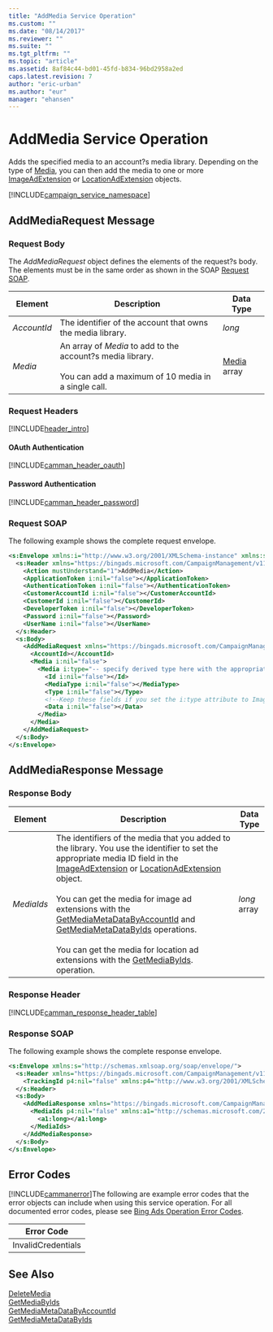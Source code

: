 ```yaml
---
title: "AddMedia Service Operation"
ms.custom: ""
ms.date: "08/14/2017"
ms.reviewer: ""
ms.suite: ""
ms.tgt_pltfrm: ""
ms.topic: "article"
ms.assetid: 8af84c44-bd01-45fd-b834-96bd2958a2ed
caps.latest.revision: 7
author: "eric-urban"
ms.author: "eur"
manager: "ehansen"
---
```

# AddMedia Service Operation
Adds the specified media to an account?s media library. Depending on the type of [Media](../campaign-api/media-data-object.md), you can then add the media to one or more [ImageAdExtension](../campaign-api/imageadextension-data-object.md) or [LocationAdExtension](../campaign-api/locationadextension-data-object.md) objects.

[!INCLUDE[campaign_service_namespace](../campaign-api/includes/campaign-service-namespace.md)]

## <a name="request"></a>AddMediaRequest Message

### Request Body
The *AddMediaRequest* object defines the elements of the request?s body. The elements must be in the same order as shown in the SOAP [Request SOAP](#request_soap).

|Element|Description|Data Type|
|-----------|---------------|-------------|
|*AccountId*|The identifier of the account that owns the media library.|*long*|
|*Media*|An array of *Media* to add to the account?s media library.<br /><br />You can add a maximum of 10 media in a single call.|[Media](../campaign-api/media-data-object.md) array|

### Request Headers
[!INCLUDE[header_intro](../campaign-api/includes/header-intro.md)]
#### OAuth Authentication
[!INCLUDE[camman_header_oauth](../campaign-api/includes/camman-header-oauth.md)]
#### Password Authentication
[!INCLUDE[camman_header_password](../campaign-api/includes/camman-header-password.md)]
### <a name="request_soap"></a>Request SOAP
The following example shows the complete request envelope.

```xml
<s:Envelope xmlns:i="http://www.w3.org/2001/XMLSchema-instance" xmlns:s="http://schemas.xmlsoap.org/soap/envelope/">
  <s:Header xmlns="https://bingads.microsoft.com/CampaignManagement/v11">
    <Action mustUnderstand="1">AddMedia</Action>
    <ApplicationToken i:nil="false"></ApplicationToken>
    <AuthenticationToken i:nil="false"></AuthenticationToken>
    <CustomerAccountId i:nil="false"></CustomerAccountId>
    <CustomerId i:nil="false"></CustomerId>
    <DeveloperToken i:nil="false"></DeveloperToken>
    <Password i:nil="false"></Password>
    <UserName i:nil="false"></UserName>
  </s:Header>
  <s:Body>
    <AddMediaRequest xmlns="https://bingads.microsoft.com/CampaignManagement/v11">
      <AccountId></AccountId>
      <Media i:nil="false">
        <Media i:type="-- specify derived type here with the appropriate prefix --">
          <Id i:nil="false"></Id>
          <MediaType i:nil="false"></MediaType>
          <Type i:nil="false"></Type>
          <!--Keep these fields if you set the i:type attribute to Image-->
          <Data i:nil="false"></Data>
        </Media>
      </Media>
    </AddMediaRequest>
  </s:Body>
</s:Envelope>
```

## <a name="response"></a>AddMediaResponse Message

### <a name="Body_Elements"></a>Response Body

|Element|Description|Data Type|
|-----------|---------------|-------------|
|*MediaIds*|The identifiers of the media that you added to the library. You use the identifier to set the appropriate media ID field in the [ImageAdExtension](../campaign-api/imageadextension-data-object.md) or [LocationAdExtension](../campaign-api/locationadextension-data-object.md) object.<br /><br />You can get the media for image ad extensions with the [GetMediaMetaDataByAccountId](../campaign-api/getmediametadatabyaccountid-service-operation.md) and [GetMediaMetaDataByIds](../campaign-api/getmediametadatabyids-service-operation.md) operations.<br /><br />You can get the media for location ad extensions with the [GetMediaByIds](../campaign-api/getmediabyids-service-operation.md). operation.|*long* array|

### <a name="Header_Elements"></a>Response Header
[!INCLUDE[camman_response_header_table](../campaign-api/includes/camman-response-header-table.md)]
### Response SOAP
The following example shows the complete response envelope.

```xml
<s:Envelope xmlns:s="http://schemas.xmlsoap.org/soap/envelope/">
  <s:Header xmlns="https://bingads.microsoft.com/CampaignManagement/v11">
    <TrackingId p4:nil="false" xmlns:p4="http://www.w3.org/2001/XMLSchema-instance"></TrackingId>
  </s:Header>
  <s:Body>
    <AddMediaResponse xmlns="https://bingads.microsoft.com/CampaignManagement/v11">
      <MediaIds p4:nil="false" xmlns:a1="http://schemas.microsoft.com/2003/10/Serialization/Arrays" xmlns:p4="http://www.w3.org/2001/XMLSchema-instance">
        <a1:long></a1:long>
      </MediaIds>
    </AddMediaResponse>
  </s:Body>
</s:Envelope>
```

## <a name="errors"></a>Error Codes
[!INCLUDE[cammanerror](../campaign-api/includes/cammanerror.md)]The following are example  error codes that the error objects can include when using this service operation. For all documented error codes, please see [Bing Ads Operation Error Codes](http://go.microsoft.com/fwlink/?LinkId=511884).

|Error Code|
|--------------|
|InvalidCredentials|

## See Also
[DeleteMedia](../campaign-api/deletemedia-service-operation.md)  
[GetMediaByIds](../campaign-api/getmediabyids-service-operation.md)  
[GetMediaMetaDataByAccountId](../campaign-api/getmediametadatabyaccountid-service-operation.md)  
[GetMediaMetaDataByIds](../campaign-api/getmediametadatabyids-service-operation.md)  

